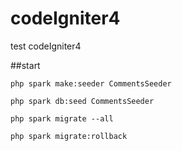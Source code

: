 # codeIgniter4
test codeIgniter4

##start

    php spark make:seeder CommentsSeeder

    php spark db:seed CommentsSeeder

    php spark migrate --all

    php spark migrate:rollback
